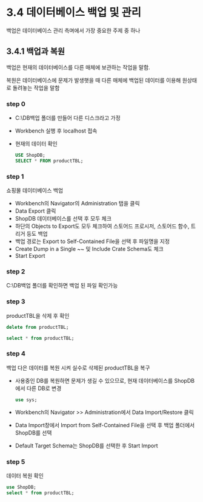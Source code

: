 # 3.4 데이터베이스 백업 및 관리
백업은 데이터베이스 관리 측며에서 가장 중요한 주제 중 하나

## 3.4.1 백업과 복원

백업은 현재의 데이터베이스를 다른 매체에 보관하는 작업을 말함.

복원은 데이터베이스에 문제가 발생햇을 때 다른 매체에 백업된 데이터를 이용해 원상태로 돌려놓는 작업을 말함

### step 0

- C:\DB백업 폴더를 만들어 다른 디스크라고 가정
- Workbench 실행 후 localhost 접속
- 현재의 데이터 확인
  
    ```SQL
    USE ShopDB;
    SELECT * FROM productTBL;
    ```

### step 1

쇼핑몰 데이터베이스 백업

- Workbench의 Navigator의 Administration 탭을 클릭
- Data Export 클릭
- ShopDB 데이터베이스를 선택 후 모두 체크
- 하단의 Objects to Export도 모두 체크하여 스토어드 프로시저, 스토어드 함수, 트리거 등도 백업
- 백업 경로는 Export to Self-Contained File을 선택 후 파일명을 지정
- Create Dump in a Single ~~ 및 Include Crate Schema도 체크
- Start Export

### step 2
C:\DB백업 폴더를 확인하면 백업 된 파일 확인가능


### step 3

productTBL을 삭제 후 확인

```SQL
delete from productTBL;

select * from productTBL;
```

### step 4

백업 다은 데이터를 복원 시켜 실수로 삭제된 productTBL을 복구

- 사용중인 DB를 복원하면 문제가 생길 수 있으므로, 현재 데이터베이스를 ShopDB에서 다른 DB로 변경
    ```SQL
    use sys;
    ```

- Workbench의 Navigator >> Administration에서 Data Import/Restore 클릭
- Data Import창에서 Import from Self-Contained File을 선택 후 백업 폴더에서 ShopDB를 선택
- Default Target Schema는 ShopDB를 선택한 후 Start Import

### step 5

데이터 복원 확인

```SQL
use ShopDB;
select * from productTBL;
```

